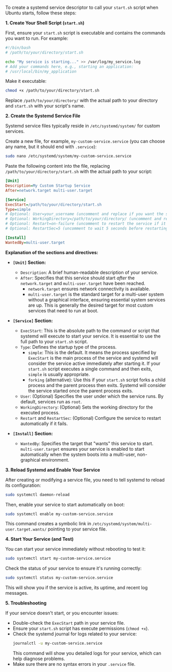 To create a systemd service descriptor to call your `start.sh` script when Ubuntu starts, follow these steps:

**1. Create Your Shell Script (`start.sh`)**

First, ensure your `start.sh` script is executable and contains the commands you want to run. For example:

```bash
#!/bin/bash
# /path/to/your/directory/start.sh

echo "My service is starting..." >> /var/log/my_service.log
# Add your commands here, e.g., starting an application:
# /usr/local/bin/my_application
```

Make it executable:

```bash
chmod +x /path/to/your/directory/start.sh
```

Replace `/path/to/your/directory/` with the actual path to your directory and `start.sh` with your script's name.

**2. Create the Systemd Service File**

Systemd service files typically reside in `/etc/systemd/system/` for custom services.

Create a new file, for example, `my-custom-service.service` (you can choose any name, but it should end with `.service`):

```bash
sudo nano /etc/systemd/system/my-custom-service.service
```

Paste the following content into the file, replacing `/path/to/your/directory/start.sh` with the actual path to your script:

```ini
[Unit]
Description=My Custom Startup Service
After=network.target multi-user.target

[Service]
ExecStart=/path/to/your/directory/start.sh
Type=simple
# Optional: User=your_username (uncomment and replace if you want the script to run as a specific user instead of root)
# Optional: WorkingDirectory=/path/to/your/directory/ (uncomment and replace if your script needs a specific working directory)
# Optional: Restart=on-failure (uncomment to restart the service if it exits with an error)
# Optional: RestartSec=5 (uncomment to wait 5 seconds before restarting, if Restart is enabled)

[Install]
WantedBy=multi-user.target
```

**Explanation of the sections and directives:**

*   **`[Unit]` Section:**
    *   `Description`: A brief human-readable description of your service.
    *   `After`: Specifies that this service should start *after* the `network.target` and `multi-user.target` have been reached.
        *   `network.target` ensures network connectivity is available.
        *   `multi-user.target` is the standard target for a multi-user system without a graphical interface, ensuring essential system services are up. This is generally the desired target for most custom services that need to run at boot.

*   **`[Service]` Section:**
    *   `ExecStart`: This is the absolute path to the command or script that systemd will execute to start your service. It is essential to use the full path to your `start.sh` script.
    *   `Type`: Defines the startup type of the process.
        *   `simple`: This is the default. It means the process specified by `ExecStart` is the main process of the service and systemd will consider the service active immediately after starting it. If your `start.sh` script executes a single command and then exits, `simple` is usually appropriate.
        *   `forking` (alternative): Use this if your `start.sh` script forks a child process and the parent process then exits. Systemd will consider the service started once the parent process exits.
    *   `User`: (Optional) Specifies the user under which the service runs. By default, services run as `root`.
    *   `WorkingDirectory`: (Optional) Sets the working directory for the executed process.
    *   `Restart` and `RestartSec`: (Optional) Configure the service to restart automatically if it fails.

*   **`[Install]` Section:**
    *   `WantedBy`: Specifies the target that "wants" this service to start. `multi-user.target` ensures your service is enabled to start automatically when the system boots into a multi-user, non-graphical environment.

**3. Reload Systemd and Enable Your Service**

After creating or modifying a service file, you need to tell systemd to reload its configuration:

```bash
sudo systemctl daemon-reload
```

Then, enable your service to start automatically on boot:

```bash
sudo systemctl enable my-custom-service.service
```

This command creates a symbolic link in `/etc/systemd/system/multi-user.target.wants/` pointing to your service file.

**4. Start Your Service (and Test)**

You can start your service immediately without rebooting to test it:

```bash
sudo systemctl start my-custom-service.service
```

Check the status of your service to ensure it's running correctly:

```bash
sudo systemctl status my-custom-service.service
```

This will show you if the service is active, its uptime, and recent log messages.

**5. Troubleshooting**

If your service doesn't start, or you encounter issues:
*   Double-check the `ExecStart` path in your service file.
*   Ensure your `start.sh` script has execute permissions (`chmod +x`).
*   Check the systemd journal for logs related to your service:
    ```bash
    journalctl -u my-custom-service.service
    ```
    This command will show you detailed logs for your service, which can help diagnose problems.
*   Make sure there are no syntax errors in your `.service` file.